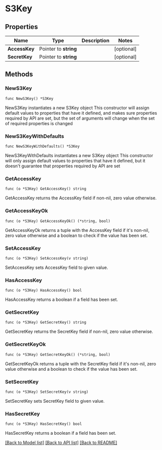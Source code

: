 # S3Key

## Properties

Name | Type | Description | Notes
------------ | ------------- | ------------- | -------------
**AccessKey** | Pointer to **string** |  | [optional] 
**SecretKey** | Pointer to **string** |  | [optional] 

## Methods

### NewS3Key

`func NewS3Key() *S3Key`

NewS3Key instantiates a new S3Key object
This constructor will assign default values to properties that have it defined,
and makes sure properties required by API are set, but the set of arguments
will change when the set of required properties is changed

### NewS3KeyWithDefaults

`func NewS3KeyWithDefaults() *S3Key`

NewS3KeyWithDefaults instantiates a new S3Key object
This constructor will only assign default values to properties that have it defined,
but it doesn't guarantee that properties required by API are set

### GetAccessKey

`func (o *S3Key) GetAccessKey() string`

GetAccessKey returns the AccessKey field if non-nil, zero value otherwise.

### GetAccessKeyOk

`func (o *S3Key) GetAccessKeyOk() (*string, bool)`

GetAccessKeyOk returns a tuple with the AccessKey field if it's non-nil, zero value otherwise
and a boolean to check if the value has been set.

### SetAccessKey

`func (o *S3Key) SetAccessKey(v string)`

SetAccessKey sets AccessKey field to given value.

### HasAccessKey

`func (o *S3Key) HasAccessKey() bool`

HasAccessKey returns a boolean if a field has been set.

### GetSecretKey

`func (o *S3Key) GetSecretKey() string`

GetSecretKey returns the SecretKey field if non-nil, zero value otherwise.

### GetSecretKeyOk

`func (o *S3Key) GetSecretKeyOk() (*string, bool)`

GetSecretKeyOk returns a tuple with the SecretKey field if it's non-nil, zero value otherwise
and a boolean to check if the value has been set.

### SetSecretKey

`func (o *S3Key) SetSecretKey(v string)`

SetSecretKey sets SecretKey field to given value.

### HasSecretKey

`func (o *S3Key) HasSecretKey() bool`

HasSecretKey returns a boolean if a field has been set.


[[Back to Model list]](../README.md#documentation-for-models) [[Back to API list]](../README.md#documentation-for-api-endpoints) [[Back to README]](../README.md)


